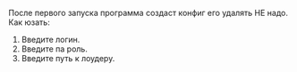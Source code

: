 После первого запуска программа создаст конфиг его удалять НЕ надо.
Как юзать:
1. Введите логин.
2. Введите па
   роль.
4. Введите путь к лоудеру.
